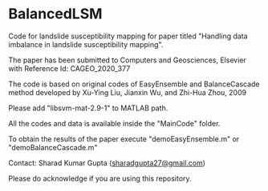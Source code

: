 # BalancedLSM
Code for landslide susceptibility mapping for paper titled "Handling data imbalance in landslide susceptibility mapping".

The paper has been submitted to Computers and Geosciences, Elsevier with Reference Id: CAGEO_2020_377

The code is based on original codes of EasyEnsemble and BalanceCascade method developed by Xu-Ying Liu, Jianxin Wu, and Zhi-Hua Zhou, 2009

Please add "libsvm-mat-2.9-1" to MATLAB path.

All the codes and data is available inside the "MainCode" folder.

To obtain the results of the paper execute "demoEasyEnsemble.m" or "demoBalanceCascade.m"

Contact: Sharad Kumar Gupta (sharadgupta27@gmail.com)

Please do acknowledge if you are using this repository.
